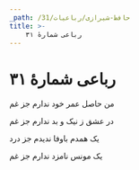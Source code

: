 ```yaml
---
_path: /حافظ-شیرازی/رباعیات/31
title: >-
    رباعی شمارهٔ ۳۱
---
```

# رباعی شمارهٔ ۳۱

<div class="b" id="bn1"><div class="m1"><p>من حاصل عمر خود ندارم جز غم</p></div>
<div class="m2"><p>در عشق ز نیک و بد ندارم جز غم</p></div></div>
<div class="b" id="bn2"><div class="m1"><p>یک همدم باوفا ندیدم جز درد</p></div>
<div class="m2"><p>یک مونس نامزد ندارم جز غم</p></div></div>
